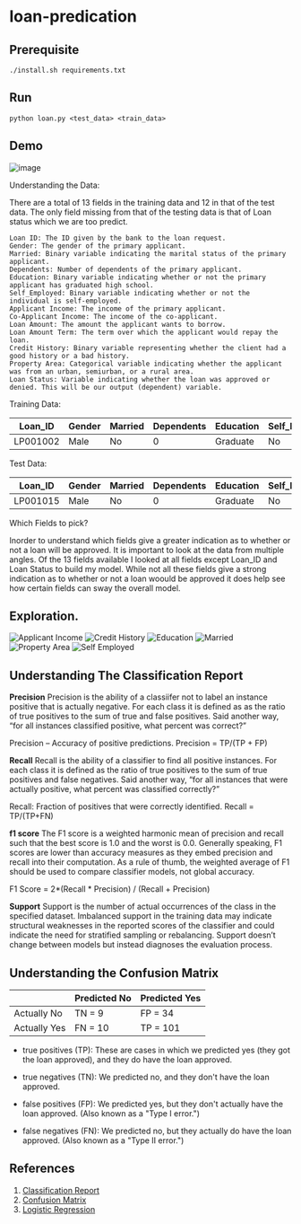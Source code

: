 # loan-predication

## Prerequisite
    ./install.sh requirements.txt
    
## Run
    python loan.py <test_data> <train_data>
    
## Demo
![image](https://user-images.githubusercontent.com/17595044/68384081-c0af1d00-014e-11ea-861e-358a7f8a2c96.png)

Understanding the Data:

There are a total of 13 fields in the training data and 12 in that of the test data. The only field missing from that of the testing data is that of Loan status which we are too predict.

    Loan ID: The ID given by the bank to the loan request.
    Gender: The gender of the primary applicant.
    Married: Binary variable indicating the marital status of the primary applicant.
    Dependents: Number of dependents of the primary applicant.
    Education: Binary variable indicating whether or not the primary applicant has graduated high school.
    Self_Employed: Binary variable indicating whether or not the individual is self-employed.
    Applicant Income: The income of the primary applicant.
    Co-Applicant Income: The income of the co-applicant.
    Loan Amount: The amount the applicant wants to borrow.
    Loan Amount Term: The term over which the applicant would repay the loan.
    Credit History: Binary variable representing whether the client had a good history or a bad history.
    Property Area: Categorical variable indicating whether the applicant was from an urban, semiurban, or a rural area.
    Loan Status: Variable indicating whether the loan was approved or denied. This will be our output (dependent) variable.

Training Data:

| Loan_ID | Gender | Married | Dependents | Education | Self_Employed | ApplicantIncome | CoapplicantIncome | LoanAmount | Loan_Amount_Term | Credit_History | Property_Area | Loan_Status |
| ------- | ------ | ------- | ---------- | --------- | ------------- | --------------- | ----------------- | ---------- | ---------------- | -------------- | ------------- | ----------- |
| LP001002 | Male   | No     | 0           | Graduate | No             | 5849           | 0                 |            | 360              | 1              | Urban          | Y           |


Test Data:

| Loan_ID | Gender | Married | Dependents | Education | Self_Employed | ApplicantIncome | CoapplicantIncome | LoanAmount | Loan_Amount_Term | Credit_History | Property_Area |
| ------- | ------ | ------- | ---------- | --------- | ------------- | --------------- | ----------------- | ---------- | ---------------- | -------------- | ------------- |
| LP001015 | Male   | No     | 0           | Graduate | No             | 5720           | 0                 | 110        | 360              | 1              | Urban         | 


Which Fields to pick?

Inorder to understand which fields give a greater indication as to whether or not a loan will be approved. It is important to look at the data from multiple angles. Of the 13 fields available I looked at all fields except Loan_ID and Loan Status to build my model. While not all these fields give a strong indication as to whether or not a loan woould be approved it does help see how certain fields can sway the overall model.

## Exploration.

![Applicant Income](https://github.com/mikeyPower/loan-predication/blob/master/explore/output_applicant_income.png)
![Credit History](https://github.com/mikeyPower/loan-predication/blob/master/explore/output_credit_history.png)
![Education](https://github.com/mikeyPower/loan-predication/blob/master/explore/output_education.png)
![Married](https://github.com/mikeyPower/loan-predication/blob/master/explore/output_married.png)
![Property Area](https://github.com/mikeyPower/loan-predication/blob/master/explore/output_property_area.png)
![Self Employed](https://github.com/mikeyPower/loan-predication/blob/master/explore/output_self_employed.png)

## Understanding The Classification Report

**Precision**
Precision is the ability of a classiifer not to label an instance positive that is actually negative. For each class it is defined as as the ratio of true positives to the sum of true and false positives. Said another way, “for all instances classified positive, what percent was correct?”

Precision – Accuracy of positive predictions.
Precision = TP/(TP + FP)

**Recall**
Recall is the ability of a classifier to find all positive instances. For each class it is defined as the ratio of true positives to the sum of true positives and false negatives. Said another way, “for all instances that were actually positive, what percent was classified correctly?”

Recall: Fraction of positives that were correctly identified.
Recall = TP/(TP+FN)

**f1 score**
The F1 score is a weighted harmonic mean of precision and recall such that the best score is 1.0 and the worst is 0.0. Generally speaking, F1 scores are lower than accuracy measures as they embed precision and recall into their computation. As a rule of thumb, the weighted average of F1 should be used to compare classifier models, not global accuracy.

F1 Score = 2*(Recall * Precision) / (Recall + Precision)

**Support**
Support is the number of actual occurrences of the class in the specified dataset. Imbalanced support in the training data may indicate structural weaknesses in the reported scores of the classifier and could indicate the need for stratified sampling or rebalancing. Support doesn’t change between models but instead diagnoses the evaluation process.

## Understanding the Confusion Matrix

|   |  Predicted No | Predicted Yes |
|---|---|---|
| Actually No | TN = 9  | FP = 34  |
|  Actually Yes |  FN = 10 | TP = 101  |

* true positives (TP): These are cases in which we predicted yes (they got the loan approved), and they do have the loan approved.

* true negatives (TN): We predicted no, and they don't have the loan approved.

* false positives (FP): We predicted yes, but they don't actually have the loan approved. (Also known as a "Type I error.")

* false negatives (FN): We predicted no, but they actually do have the loan approved. (Also known as a "Type II error.")

## References
1. [Classification Report](https://www.scikit-yb.org/en/latest/api/classifier/classification_report.html)
2. [Confusion Matrix](https://www.dataschool.io/simple-guide-to-confusion-matrix-terminology/)
3. [Logistic Regression](https://datascienceplus.com/logistic-regression-with-python/)
